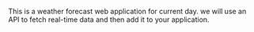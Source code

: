 This is a weather forecast web application for current day.
we will use an API to fetch real-time data and then add it to your application. 
